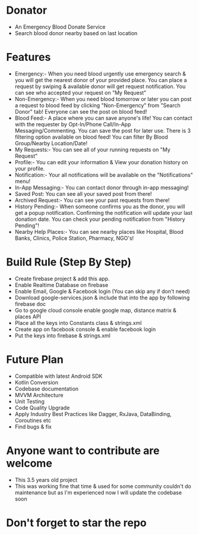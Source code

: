 # Donator

- An Emergency Blood Donate Service
- Search blood donor nearby based on last location

# Features

- Emergency:- When you need blood urgently use emergency search & you will get the nearest donor of
  your provided place. You can place a request by swiping & available donor will get request
  notification. You can see who accepted your request on "My Request"
- Non-Emergency:- When you need blood tomorrow or later you can post a request to blood feed by
  clicking "Non-Emergency" from "Search Donor" tab! Everyone can see the post on blood feed!
- Blood Feed:- A place where you can save anyone's life! You can contact with the requester by
  Opt-In/Phone Call/In-App Messaging/Commenting. You can save the post for later use. There is 3
  filtering option available on blood feed! You can filter By Blood Group/Nearby Location/Date!
- My Requests:- You can see all of your running requests on "My Request"
- Profile:- You can edit your information & View your donation history on your profile.
- Notification:- Your all notifications will be available on the "Notifications" menu!
- In-App Messaging:- You can contact donor through in-app messaging!
- Saved Post: You can see all your saved post from there!
- Archived Request:- You can see your past requests from there!
- History Pending:- When someone confirms you as the donor, you will get a popup notification.
  Confirming the notification will update your last donation date. You can check your pending
  notification from "History Pending"!
- Nearby Help Places:- You can see nearby places like Hospital, Blood Banks, Clinics, Police
  Station, Pharmacy, NGO's!

# Build Rule (Step By Step)

- Create firebase project & add this app.
- Enable Realtime Database on firebase
- Enable Email, Google & Facebook login (You can skip any if don't need)
- Download google-services.json & include that into the app by following firebase doc
- Go to google cloud console enable google map, distance matrix & places API
- Place all the keys into Constants class & strings.xml
- Create app on facebook console & enable facebook login
- Put the keys into firebase & strings.xml

# Future Plan

- Compatible with latest Android SDK
- Kotlin Conversion
- Codebase documentation
- MVVM Architecture
- Unit Testing
- Code Quality Upgrade
- Apply Industry Best Practices like Dagger, RxJava, DataBinding, Coroutines etc
- Find bugs & fix

# Anyone want to contribute are welcome

- This 3.5 years old project
- This was working fine that time & used for some community couldn't do maintenance but as I'm
  experienced now I will update the codebase soon

# Don't forget to star the repo

